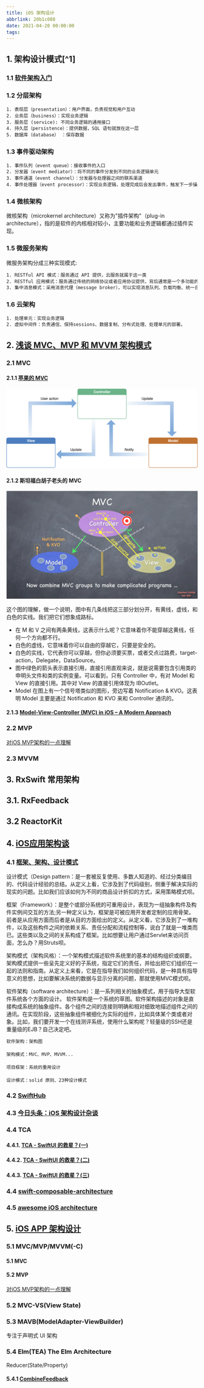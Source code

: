 ```yaml
---
title: iOS 架构设计
abbrlink: 20b1c088
date: 2021-04-20 00:00:00
tags:
---
```


## 1. 架构设计模式[^1]

### 1.1 [软件架构入门](http://www.ruanyifeng.com/blog/2016/09/software-architecture.html)

### 1.2 分层架构

```txt
1. 表现层（presentation）：用户界面，负责视觉和用户互动
2. 业务层（business）：实现业务逻辑
3. 服务层 (service): 不同业务逻辑的通用接口
4. 持久层（persistence）：提供数据，SQL 语句就放在这一层
5. 数据库（database） ：保存数据
```

### 1.3 事件驱动架构

```txt
1. 事件队列（event queue）：接收事件的入口
2. 分发器（event mediator）：将不同的事件分发到不同的业务逻辑单元
3. 事件通道（event channel）：分发器与处理器之间的联系渠道
4. 事件处理器（event processor）：实现业务逻辑，处理完成后会发出事件，触发下一步操作
```

### 1.4 微核架构

微核架构（microkernel architecture）又称为"插件架构"（plug-in architecture），指的是软件的内核相对较小，主要功能和业务逻辑都通过插件实现。

### 1.5 微服务架构

微服务架构分成三种实现模式:

```txt
1. RESTful API 模式：服务通过 API 提供，云服务就属于这一类
2. RESTful 应用模式：服务通过传统的网络协议或者应用协议提供，背后通常是一个多功能的应用程序，常见于企业内部
3. 集中消息模式：采用消息代理（message broker），可以实现消息队列、负载均衡、统一日志和异常处理，缺点是会出现单点失败，消息代理可能要做成集群
```

### 1.6 云架构

```txt
1. 处理单元：实现业务逻辑
2. 虚拟中间件：负责通信、保持sessions、数据复制、分布式处理、处理单元的部署。
```

## 2. [浅谈 MVC、MVP 和 MVVM 架构模式](https://draveness.me/mvx/)

### 2.1 MVC

#### 2.1.1 [苹果的 MVC](https://developer.apple.com/library/archive/documentation/General/Conceptual/DevPedia-CocoaCore/MVC.html)

![ios 的 MVC](./resources/../Resources/model_view_controller_2x.png)

#### 2.1.2 斯坦福白胡子老头的 MVC

![斯坦福白胡子老头的 MVC](./Resources/MVC_Stanford.webp)

这个图的理解，做一个说明，图中有几条线把这三部分划分开，有黄线，虚线，和白色的实线。我们把它们想象成路标。

* 在 M 和 V 之间有两条黄线，这表示什么呢？它意味着你不能穿越这黄线，任何一个方向都不行。
* 白色的虚线，它意味着你可以自由的穿越它，只要是安全的。
* 白色的实线，它代表你可以穿越，但你必须要买票，或者交点过路费，target-action，Delegate，DataSource。
* 图中绿色的箭头表示直接引用，直接引用直观来说，就是说需要包含引用类的申明头文件和类的实例变量。可以看到，只有 Controller 中，有对 Model 和 View 的直接引用。其中对 View 的直接引用体现为 IBOutlet。
* Model 在图上有一个信号塔类似的图形，旁边写着 Notification & KVO。这表明 Model 主要是通过 Notification 和 KVO 来和 Controller 通讯的。

#### 2.1.3 [Model-View-Controller (MVC) in iOS – A Modern Approach](https://www.kodeco.com/1000705-model-view-controller-mvc-in-ios-a-modern-approach)

### 2.2 MVP

[对iOS MVP架构的一点理解](https://juejin.cn/post/6844903857022058509)

### 2.3 MVVM

## 3. RxSwift 常用架构

## 3.1. RxFeedback

## 3.2 ReactorKit

## 4. [iOS应用架构谈](https://casatwy.com/iosying-yong-jia-gou-tan-kai-pian.html)

### 4.1 [框架、架构、设计模式](https://blog.csdn.net/CillyB/article/details/79464339?utm_source=blogxgwz7&utm_medium=distribute.pc_relevant.none-task-blog-baidujs_title-0&spm=1001.2101.3001.4242)

设计模式（Design pattern：是一套被反复使用、多数人知道的、经过分类编目的、代码设计经验的总结。从定义上看，它涉及到了代码级别，侧重于解决实际的现实的问题。比如我们应该如何为不同的商品设计折扣的方式，采用策略模式呗。

框架（Framework）：是整个或部分系统的可重用设计，表现为一组抽象构件及构件实例间交互的方法;另一种定义认为，框架是可被应用开发者定制的应用骨架。前者是从应用方面而后者是从目的方面给出的定义。从定义看，它涉及到了一堆构件，以及这些构件之间的依赖关系、责任分配和流程控制等，说白了就是一堆类而已。这些类以及之间的关系构成了框架。比如想要让用户通过Servlet来访问页面，怎么办？用Struts呗。

架构模式（架构风格）：一个架构模式描述软件系统里的基本的结构组织或纲要。架构模式提供一些呈先定义好的子系统，指定它们的责任，并给出把它们组织在一起的法则和指南。从定义上来看，它是在指导我们如何组织代码，是一种具有指导意义的思想，比如要解决系统的数据与显示分离的问题，那就使用MVC模式呗。

软件架构（software architecture）：是一系列相关的抽象模式，用于指导大型软件系统各个方面的设计。 软件架构是一个系统的草图。软件架构描述的对象是直接构成系统的抽象组件。各个组件之间的连接则明确和相对细致地描述组件之间的通讯。在实现阶段，这些抽象组件被细化为实际的组件，比如具体某个类或者对象。比如，我们要开发一个在线测评系统，使用什么架构呢？轻量级的SSH还是重量级的EJB？自己决定吧。

```txt
软件架构：架构图

架构模式：MVC、MVP、MVVM...

项目框架：系统的重用设计

设计模式：solid 原则、23种设计模式
```

### 4.2 [SwiftHub](https://github.com/khoren93/SwiftHub)

### 4.3 [今日头条：iOS 架构设计杂谈](https://juejin.cn/post/6844903623252525064)

### 4.4 TCA

#### 4.4.1. [TCA - SwiftUI 的救星？(一)](https://juejin.cn/post/7046951315565445157)

#### 4.4.2. [TCA - SwiftUI 的救星？(二)](https://onevcat.com/2021/12/tca-2/)

#### 4.4.3. [TCA - SwiftUI 的救星？(三)](https://onevcat.com/2022/03/tca-3/)

### 4.4 [swift-composable-architecture](https://github.com/pointfreeco/swift-composable-architecture?utm_source=gold_browser_extension)

### 4.5 [awesome iOS architecture](https://github.com/onmyway133/awesome-ios-architecture#data-source)

## 5. [iOS APP 架构设计](https://juejin.cn/post/6981699887549120548#heading-3)

### 5.1 MVC/MVP/MVVM(-C)

#### 5.1 MVC

#### 5.2 MVP

[对iOS MVP架构的一点理解](https://juejin.cn/post/6844903857022058509)

### 5.2 MVC-VS(View State)

### 5.3 MAVB(ModelAdapter-ViewBuilder)

专注于声明式 UI 架构

### 5.4 Elm(TEA) The Elm Architecture

Reducer(State/Property)

#### 5.4.1 [CombineFeedback](https://github.com/sergdort/CombineFeedback)
